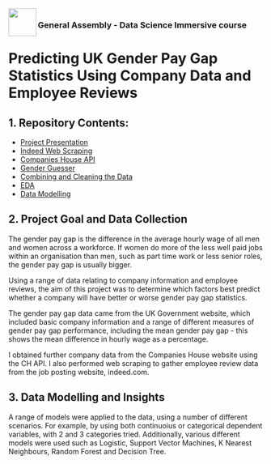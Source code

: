 <img src="http://imgur.com/1ZcRyrc.png" align="left" height="55px">

### General Assembly - Data Science Immersive course

# Predicting UK Gender Pay Gap Statistics Using Company Data and Employee Reviews

## 1. Repository Contents:
- [Project Presentation](Capstone_Project_Presentation.pdf)
- [Indeed Web Scraping](1_indeed_scraping)
- [Companies House API](2_CH_API)
- [Gender Guesser](3_gender_guesser)
- [Combining and Cleaning the Data](4_combining_and_cleaning)
- [EDA](5_EDA)
- [Data Modelling](6_final_models)
  
  
## 2. Project Goal and Data Collection
The gender pay gap is the difference in the average hourly wage of all men and women across a workforce. If women do more of the less well paid jobs within an organisation than men, such as part time work or less senior roles, the gender pay gap is usually bigger.

Using a range of data relating to company information and employee reviews, the aim of this project was to determine which factors best predict whether a company will have better or worse gender pay gap statistics. 

The gender pay gap data came from the UK Government website, which included basic company information and a range of different measures of gender pay gap performance, including the mean gender pay gap - this shows the mean difference in hourly wage as a percentage.

I obtained further company data from the Companies House website using the CH API. I also performed web scraping to gather employee review data from the job posting website, indeed.com.


## 3. Data Modelling and Insights
A range of models were applied to the data, using a number of different scenarios. For example, by using both continuoius or categorical dependent variables, with 2 and 3 categories tried. Additionally, various different models were used such as Logistic, Support Vector Machines, K Nearest Neighbours, Random Forest and Decision Tree. 
